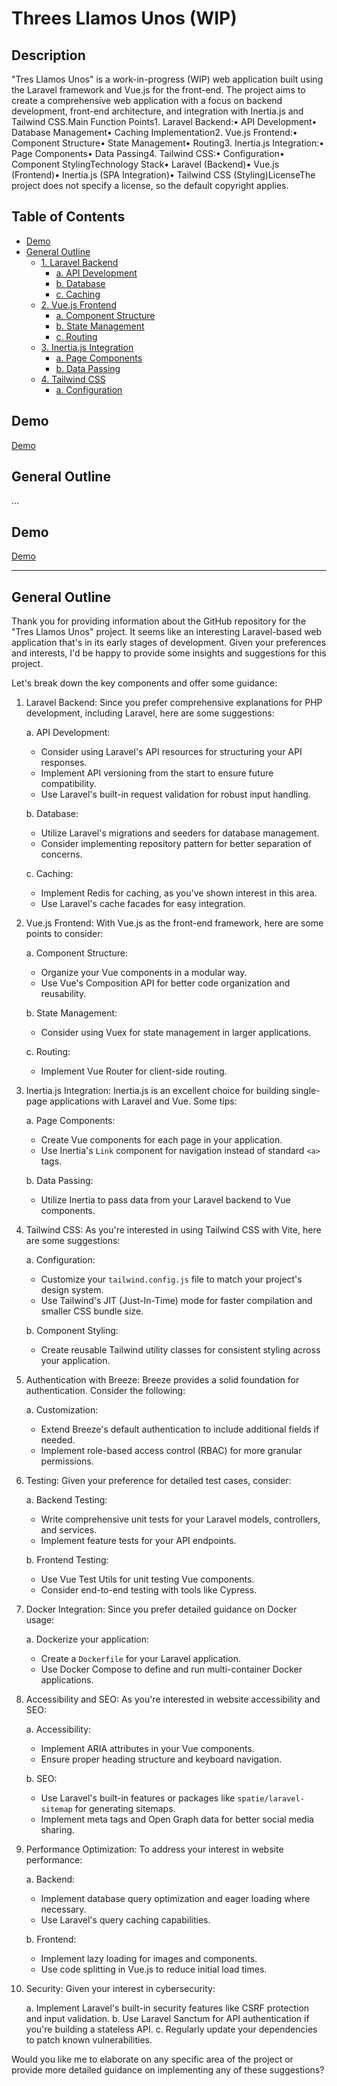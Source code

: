 # Threes Llamos Unos (WIP)

## Description
"Tres Llamos Unos" is a work-in-progress (WIP) web application built using the Laravel framework and Vue.js for the front-end. The project aims to create a comprehensive web application with a focus on backend development, front-end architecture, and integration with Inertia.js and Tailwind CSS.Main Function Points1. Laravel Backend:• API Development• Database Management• Caching Implementation2. Vue.js Frontend:• Component Structure• State Management• Routing3. Inertia.js Integration:• Page Components• Data Passing4. Tailwind CSS:• Configuration• Component StylingTechnology Stack• Laravel (Backend)• Vue.js (Frontend)• Inertia.js (SPA Integration)• Tailwind CSS (Styling)LicenseThe project does not specify a license, so the default copyright applies.

## Table of Contents
- [Demo](#demo)
- [General Outline](#general-outline)
  - [1. Laravel Backend](#1-laravel-backend)
    - [a. API Development](#a-api-development)
    - [b. Database](#b-database)
    - [c. Caching](#c-caching)
  - [2. Vue.js Frontend](#2-vuejs-frontend)
    - [a. Component Structure](#a-component-structure)
    - [b. State Management](#b-state-management)
    - [c. Routing](#c-routing)
  - [3. Inertia.js Integration](#3-inertiajs-integration)
    - [a. Page Components](#a-page-components)
    - [b. Data Passing](#b-data-passing)
  - [4. Tailwind CSS](#4-tailwind-css)
    - [a. Configuration](#a-configuration)

## Demo
[Demo](https://vimeo.com/1021567307/612ccb70e2?share=copy)

## General Outline
...


## Demo
[Demo](https://vimeo.com/1021567307/612ccb70e2?share=copy)

---
## General Outline 

Thank you for providing information about the GitHub repository for the "Tres Llamos Unos" project. It seems like an interesting Laravel-based web application that's in its early stages of development. Given your preferences and interests, I'd be happy to provide some insights and suggestions for this project. 

Let's break down the key components and offer some guidance:

1. Laravel Backend:
   Since you prefer comprehensive explanations for PHP development, including Laravel, here are some suggestions:

   a. API Development:
      - Consider using Laravel's API resources for structuring your API responses.
      - Implement API versioning from the start to ensure future compatibility.
      - Use Laravel's built-in request validation for robust input handling.

   b. Database:
      - Utilize Laravel's migrations and seeders for database management.
      - Consider implementing repository pattern for better separation of concerns.

   c. Caching:
      - Implement Redis for caching, as you've shown interest in this area.
      - Use Laravel's cache facades for easy integration.

2. Vue.js Frontend:
   With Vue.js as the front-end framework, here are some points to consider:

   a. Component Structure:
      - Organize your Vue components in a modular way.
      - Use Vue's Composition API for better code organization and reusability.

   b. State Management:
      - Consider using Vuex for state management in larger applications.

   c. Routing:
      - Implement Vue Router for client-side routing.

3. Inertia.js Integration:
   Inertia.js is an excellent choice for building single-page applications with Laravel and Vue. Some tips:

   a. Page Components:
      - Create Vue components for each page in your application.
      - Use Inertia's `Link` component for navigation instead of standard `<a>` tags.

   b. Data Passing:
      - Utilize Inertia to pass data from your Laravel backend to Vue components.

4. Tailwind CSS:
   As you're interested in using Tailwind CSS with Vite, here are some suggestions:

   a. Configuration:
      - Customize your `tailwind.config.js` file to match your project's design system.
      - Use Tailwind's JIT (Just-In-Time) mode for faster compilation and smaller CSS bundle size.

   b. Component Styling:
      - Create reusable Tailwind utility classes for consistent styling across your application.

5. Authentication with Breeze:
   Breeze provides a solid foundation for authentication. Consider the following:

   a. Customization:
      - Extend Breeze's default authentication to include additional fields if needed.
      - Implement role-based access control (RBAC) for more granular permissions.

6. Testing:
   Given your preference for detailed test cases, consider:

   a. Backend Testing:
      - Write comprehensive unit tests for your Laravel models, controllers, and services.
      - Implement feature tests for your API endpoints.

   b. Frontend Testing:
      - Use Vue Test Utils for unit testing Vue components.
      - Consider end-to-end testing with tools like Cypress.

7. Docker Integration:
   Since you prefer detailed guidance on Docker usage:

   a. Dockerize your application:
      - Create a `Dockerfile` for your Laravel application.
      - Use Docker Compose to define and run multi-container Docker applications.

8. Accessibility and SEO:
   As you're interested in website accessibility and SEO:

   a. Accessibility:
      - Implement ARIA attributes in your Vue components.
      - Ensure proper heading structure and keyboard navigation.

   b. SEO:
      - Use Laravel's built-in features or packages like `spatie/laravel-sitemap` for generating sitemaps.
      - Implement meta tags and Open Graph data for better social media sharing.

9. Performance Optimization:
   To address your interest in website performance:

   a. Backend:
      - Implement database query optimization and eager loading where necessary.
      - Use Laravel's query caching capabilities.

   b. Frontend:
      - Implement lazy loading for images and components.
      - Use code splitting in Vue.js to reduce initial load times.

10. Security:
    Given your interest in cybersecurity:

    a. Implement Laravel's built-in security features like CSRF protection and input validation.
    b. Use Laravel Sanctum for API authentication if you're building a stateless API.
    c. Regularly update your dependencies to patch known vulnerabilities.

Would you like me to elaborate on any specific area of the project or provide more detailed guidance on implementing any of these suggestions?


